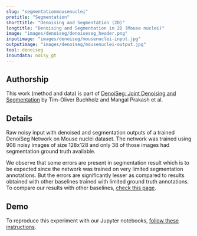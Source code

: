 ```yaml
---
slug: "segmentationmousenuclei"
pretitle: "Segmentation"
shorttitle: "Denoising and Segmentation (2D)"
longtitle: "Denoising and Segmentation in 2D (Mouse nuclei)"
image: "images/denoiseg/denoiseseg_header.png"
inputimage: "images/denoiseg/mousenuclei-input.jpg"
outputimage: "images/denoiseg/mousenuclei-output.jpg"
tool: denoiseg
inoutdata: noisy_gt
---
```


## Authorship
This work (method and data) is part of [DenoiSeg: Joint Denoising and Segmentation](https://arxiv.org/pdf/2005.02987.pdf) by Tim-Oliver Buchholz and Mangal Prakash et al. 

## Details

Raw noisy input with denoised and segmentation outputs of a trained DenoiSeg Network on Mouse nuclei dataset. The network was trained using 908 noisy images of size 128x128 and only 38 of those images had segmentation ground truth available.

 We observe that some errors are present in segmentation result which is to be expected since the network was trained on very limited segmentation annotations. But the errors are significantly lesser as compared to results obtained with other baselines trained with limited ground truth annotations. To compare our results with other baselines, [check this page](https://github.com/juglab/DenoiSeg/wiki/Quantitative-segmentation-comparison-for-Mouse-dataset).

## Demo

To reproduce this experiment with our Jupyter notebooks, [follow these instructions](https://github.com/juglab/DenoiSeg).
